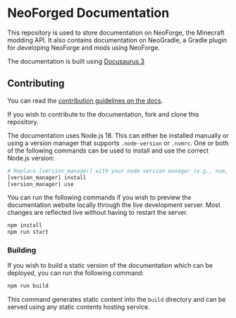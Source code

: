 # NeoForged Documentation

This repository is used to store documentation on NeoForge, the Minecraft modding API. It also contains documentation on NeoGradle, a Gradle plugin for developing NeoForge and mods using NeoForge.

The documentation is built using [Docusaurus 3](https://docusaurus.io)

## Contributing

You can read the [contribution guidelines on the docs](https://docs.neoforged.net/contributing/).

If you wish to contribute to the documentation, fork and clone this repository.

The documentation uses Node.js 18. This can either be installed manually or using a version manager that supports `.node-version` or `.nvmrc`. One or both of the following commands can be used to install and use the correct Node.js version:

```bash
# Replace [version_manager] with your node version manager (e.g., nvm, nvs, etc.)
[version_manager] install
[version_manager] use
```

You can run the following commands if you wish to preview the documentation website locally through the live development server. Most changes are reflected live without having to restart the server.

```bash
npm install
npm run start
```

### Building

If you wish to build a static version of the documentation which can be deployed, you can run the following command:

```bash
npm run build
```

This command generates static content into the `build` directory and can be served using any static contents hosting service.
